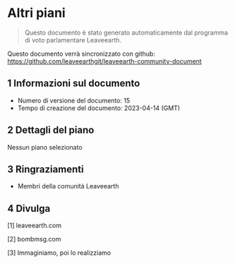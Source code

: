 # Altri piani

>Questo documento è stato generato automaticamente dal programma di voto parlamentare Leaveearth.

Questo documento verrà sincronizzato con github: https://github.com/leaveearthgit/leaveearth-community-document

## 1 Informazioni sul documento

- Numero di versione del documento: 15
- Tempo di creazione del documento: 2023-04-14 (GMT)

## 2 Dettagli del piano

Nessun piano selezionato

## 3 Ringraziamenti
* Membri della comunità Leaveearth

## 4 Divulga
[1] leaveearth.com

[2] bombmsg.com

[3] Immaginiamo, poi lo realizziamo